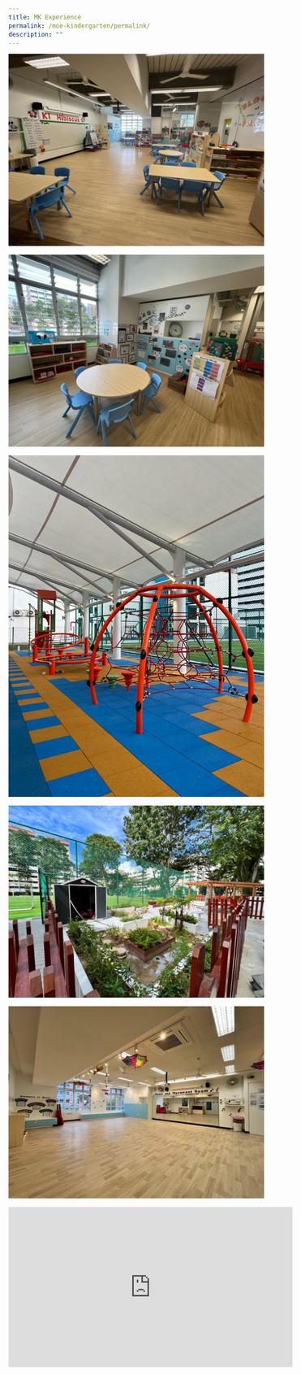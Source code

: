 ```yaml
---
title: MK Experience
permalink: /moe-kindergarten/permalink/
description: ""
---
```

![](/images/MOE%20Kindergarten/classroom.jpeg)


![](/images/MOE%20Kindergarten/learning%20corner.jpeg)

![](/images/MOE%20Kindergarten/playground%201.jpeg)

![](/images/MOE%20Kindergarten/garden.jpeg)

![](/images/MOE%20Kindergarten/music%20room.png)

<iframe allowfullscreen="" allow="accelerometer; autoplay; clipboard-write; encrypted-media; gyroscope; picture-in-picture; web-share" frameborder="0" title="YouTube video player" src="https://www.youtube.com/embed/4tHGIm9uIk8?si=wLYrnUPqFQHtMZi3" height="315" width="560"></iframe>